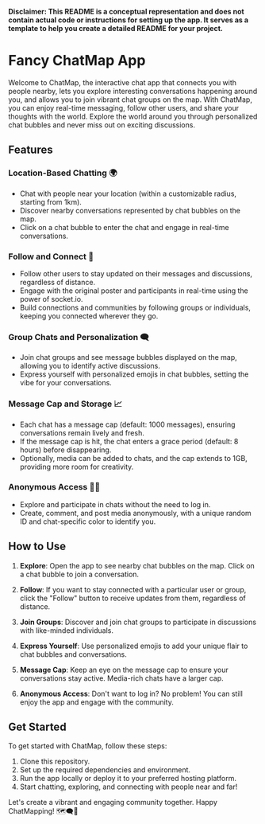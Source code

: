 **Disclaimer: This README is a conceptual representation and does not contain actual code or instructions for setting up the app. It serves as a template to help you create a detailed README for your project.**

# Fancy ChatMap App

Welcome to ChatMap, the interactive chat app that connects you with people nearby, lets you explore interesting conversations happening around you, and allows you to join vibrant chat groups on the map. With ChatMap, you can enjoy real-time messaging, follow other users, and share your thoughts with the world. Explore the world around you through personalized chat bubbles and never miss out on exciting discussions.

## Features

### Location-Based Chatting 🌍

- Chat with people near your location (within a customizable radius, starting from 1km).
- Discover nearby conversations represented by chat bubbles on the map.
- Click on a chat bubble to enter the chat and engage in real-time conversations.

### Follow and Connect 🚀

- Follow other users to stay updated on their messages and discussions, regardless of distance.
- Engage with the original poster and participants in real-time using the power of socket.io.
- Build connections and communities by following groups or individuals, keeping you connected wherever they go.

### Group Chats and Personalization 🗨️

- Join chat groups and see message bubbles displayed on the map, allowing you to identify active discussions.
- Express yourself with personalized emojis in chat bubbles, setting the vibe for your conversations.

### Message Cap and Storage 📈

- Each chat has a message cap (default: 1000 messages), ensuring conversations remain lively and fresh.
- If the message cap is hit, the chat enters a grace period (default: 8 hours) before disappearing.
- Optionally, media can be added to chats, and the cap extends to 1GB, providing more room for creativity.

### Anonymous Access 🕵️‍♂️

- Explore and participate in chats without the need to log in.
- Create, comment, and post media anonymously, with a unique random ID and chat-specific color to identify you.

## How to Use

1. **Explore**: Open the app to see nearby chat bubbles on the map. Click on a chat bubble to join a conversation.

2. **Follow**: If you want to stay connected with a particular user or group, click the "Follow" button to receive updates from them, regardless of distance.

3. **Join Groups**: Discover and join chat groups to participate in discussions with like-minded individuals.

4. **Express Yourself**: Use personalized emojis to add your unique flair to chat bubbles and conversations.

5. **Message Cap**: Keep an eye on the message cap to ensure your conversations stay active. Media-rich chats have a larger cap.

6. **Anonymous Access**: Don't want to log in? No problem! You can still enjoy the app and engage with the community.

## Get Started

To get started with ChatMap, follow these steps:

1. Clone this repository.
2. Set up the required dependencies and environment.
3. Run the app locally or deploy it to your preferred hosting platform.
4. Start chatting, exploring, and connecting with people near and far!

Let's create a vibrant and engaging community together. Happy ChatMapping! 🗺️🗨️💬
